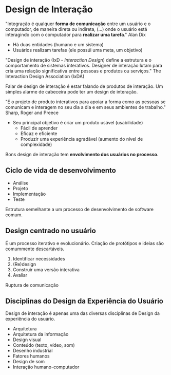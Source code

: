 # Design de Interação

"Integração é qualquer **forma de comunicação** entre um usuário e o computador, de maneira direta ou indireta, (...) 
onde o usuário está interagindo com o computador para **realizar uma tarefa**." Alan Dix 

* Há duas entidades (humano e um sistema)
* Usuários realizam tarefas (ele possúi uma meta, um objetivo)

"Design de interação (IxD - *Interaction Design*) define a estrutura e o comportamento  de sistemas interativos. Designer de interação lutam para cria uma relação significativa entre pessoas e produtos ou serviços." The Interaction Design Association (IxDA)

Falar de design de interação é estar falando de produtos de interação. Um simples alarme de cabeceira pode ter um design de interação.

"É o projeto de produto interativos para apoiar a forma como as pessoas se comunicam e interagem no seu dia a dia e em seus ambientes de trabalho." Sharp, Roger and Preece

* Seu principal objetivo é criar um produto usável (usabilidade)
  * Fácil de aprender
  * Eficaz e eficiente
  * Produzir uma experiência agradável (aumento  do nível de complexidade)

Bons design de interação tem **envolvimento dos usuários no processo.**

## Ciclo de vida de desenvolvimento

* Análise
* Projeto
* Implementação
* Teste

Estrutura semelhante a um processo de desenvolvimento de software comum.

## Design centrado no usuário

É um processo iterativo e evolucionário. Criação de protótipos e ideias são comummente descartáveis.

1. Identificar necessidades
2. (Re)design
3. Construir uma versão interativa
4. Avaliar

Ruptura de comunicação

## Disciplinas do Design da Experiência do Usuário

Design de interação é apenas uma das diversas disciplinas de Design da experiência do usuário.

* Arquitetura
* Arquitetura da informação
* Design visual
* Conteúdo (texto, vídeo, som)
* Desenho industrial
* Fatores humanos
* Design de som
* Interação humano-computador
